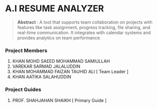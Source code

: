 # A.I RESUME ANALYZER

> **Abstract** : A tool that supports team collaboration on projects with features like task assignment, progress tracking, file sharing, and real-time communication. It integrates with calendar systems and provides analytics on team performance.

### Project Members
1. KHAN MOHD SAEED MOHAMMAD SAMIULLAH 
2. VAREKAR SARMAD JALALUDDIN 
3. KHAN MOHAMMAD FAIZAN TAUHID ALI  [ Team Leader ] 
4. KHAN AATIKA SALAHUDDIN 

### Project Guides
1. PROF. SHAHJAHAN SHAIKH  [ Primary Guide ] 